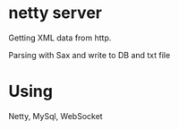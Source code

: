 netty server
======

Getting XML data from http.

Parsing with Sax and write to DB and txt file

Using
======================================

Netty, MySql, WebSocket
